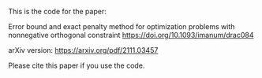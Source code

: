 This is the code for the paper: 

Error bound and exact penalty method for optimization problems with nonnegative orthogonal constraint
https://doi.org/10.1093/imanum/drac084

arXiv version: https://arxiv.org/pdf/2111.03457

Please cite this paper if you use the code.
